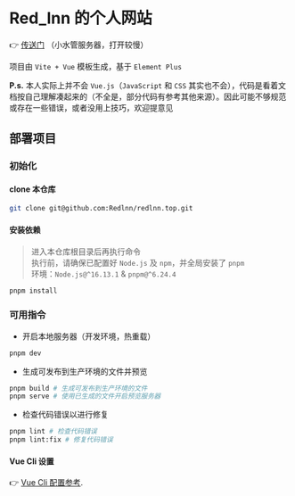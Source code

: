 # Red_lnn 的个人网站

 👉 [传送门](https://www.redlnn.top/) （小水管服务器，打开较慢）

项目由 `Vite + Vue` 模板生成，基于 `Element Plus`

**P.s.** 本人实际上并不会 `Vue.js`（`JavaScript` 和 `CSS` 其实也不会），代码是看着文档按自己理解凑起来的（不全是，部分代码有参考其他来源）。因此可能不够规范或存在一些错误，或者没用上技巧，欢迎提意见

## 部署项目

### 初始化

#### clone 本仓库

```bash
git clone git@github.com:Redlnn/redlnn.top.git
```

#### 安装依赖

> 进入本仓库根目录后再执行命令  
  执行前，请确保已配置好 `Node.js` 及 `npm`，并全局安装了 `pnpm`  
  环境：`Node.js@^16.13.1` & `pnpm@^6.24.4`

```bash
pnpm install
```

### 可用指令

- 开启本地服务器（开发环境，热重载）

```bash
pnpm dev
```

- 生成可发布到生产环境的文件并预览

```bash
pnpm build # 生成可发布到生产环境的文件
pnpm serve # 使用已生成的文件开启预览服务器
```

- 检查代码错误以进行修复

```bash
pnpm lint # 检查代码错误
pnpm lint:fix # 修复代码错误
```

#### Vue Cli 设置

👉 [Vue Cli 配置参考](https://cli.vuejs.org/zh/config/).
